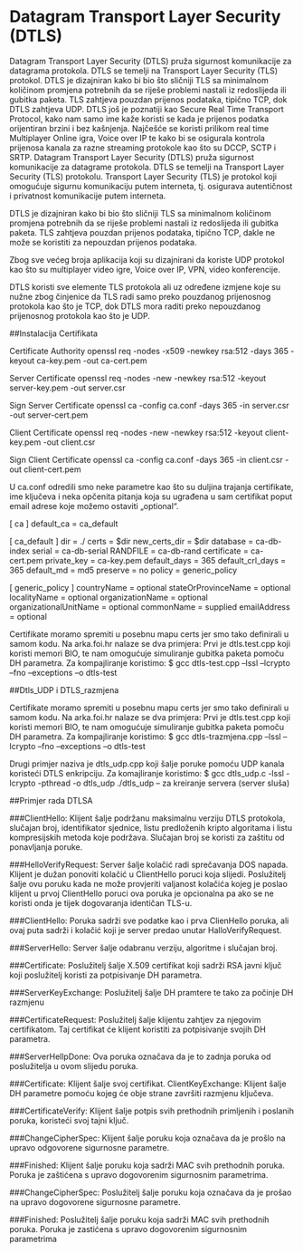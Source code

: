 # Datagram Transport Layer Security (DTLS)

Datagram Transport Layer Security (DTLS) pruža sigurnost komunikacije za datagrama protokola. DTLS se temelji na Transport Layer Security (TLS) protokol. 
DTLS je dizajniran kako bi bio što sličniji TLS sa minimalnom količinom promjena potrebnih da se riješe problemi nastali iz redoslijeda ili gubitka paketa. TLS zahtjeva pouzdan prijenos podataka, tipično TCP, dok DTLS zahtjeva UDP. DTLS još je poznatiji kao Secure Real Time Transport Protocol, kako nam samo ime kaže koristi se kada je prijenos podatka orijentiran brzini i bez kašnjenja. Najčešće se koristi prilikom real time Multiplayer Online igra, Voice over IP te kako bi se osigurala kontrola prijenosa kanala za razne streaming protokole kao što su DCCP, SCTP i SRTP.
Datagram Transport Layer Security (DTLS) pruža sigurnost komunikacije za datagrame protokola. DTLS se temelji na Transport Layer Security (TLS) protokolu. Transport Layer Security (TLS) je protokol koji omogućuje sigurnu komunikaciju putem interneta, tj. osigurava autentičnost i privatnost komunikacije putem interneta.
	
DTLS je dizajniran kako bi bio što sličniji TLS sa minimalnom količinom promjena potrebnih da se riješe problemi nastali iz redoslijeda ili gubitka paketa. TLS zahtjeva pouzdan prijenos podataka, tipično TCP, dakle ne može se koristiti za nepouzdan prijenos podataka.

Zbog sve većeg broja aplikacija koji su dizajnirani da koriste UDP protokol kao što su multiplayer video igre, Voice over IP, VPN, video konferencije. 

DTLS koristi sve  elemente TLS protokola ali uz određene izmjene koje su nužne zbog činjenice da TLS radi samo preko pouzdanog prijenosnog protokola kao što je TCP,
dok DTLS mora raditi preko nepouzdanog prijenosnog protokola kao što je UDP.



##Instalacija Certifikata

Certificate Authority
openssl req -nodes -x509 -newkey rsa:512 -days 365 -keyout ca-key.pem -out ca-cert.pem

Server Certificate
openssl req -nodes -new -newkey rsa:512 -keyout server-key.pem -out server.csr

Sign Server Certificate
openssl ca -config ca.conf -days 365 -in server.csr -out server-cert.pem

Client Certificate
openssl req -nodes -new -newkey rsa:512 -keyout client-key.pem -out client.csr

Sign Client Certificate
openssl ca -config ca.conf -days 365 -in client.csr -out client-cert.pem



U ca.conf odredili smo neke parametre kao što su duljina trajanja certifikate, ime ključeva i neka opčenita pitanja koja su ugrađena u sam certifikat poput email adrese koje možemo ostaviti „optional“. 

[ ca ]
default_ca = ca_default

[ ca_default ]
dir = ./
certs = $dir
new_certs_dir = $dir
database = ca-db-index
serial = ca-db-serial
RANDFILE = ca-db-rand
certificate = ca-cert.pem
private_key = ca-key.pem
default_days = 365
default_crl_days = 365
default_md = md5
preserve = no
policy = generic_policy

[ generic_policy ]
countryName = optional
stateOrProvinceName = optional
localityName = optional
organizationName = optional
organizationalUnitName = optional
commonName = supplied
emailAddress = optional

Certifikate moramo spremiti u posebnu mapu certs jer smo tako definirali u samom kodu.
Na arka.foi.hr nalaze se dva primjera: 
Prvi je dtls.test.cpp koji koristi memori BIO, te nam omogućuje simuliranje gubitka paketa pomoču DH parametra. Za kompajliranje koristimo:
$ gcc dtls-test.cpp –lssl –lcrypto –fno –exceptions –o dtls-test


##Dtls_UDP i DTLS_razmjena 

Certifikate moramo spremiti u posebnu mapu certs jer smo tako definirali u samom kodu.
Na arka.foi.hr nalaze se dva primjera: 
Prvi je dtls.test.cpp koji koristi memori BIO, te nam omogućuje simuliranje gubitka paketa pomoču DH parametra. Za kompajliranje koristimo:
$ gcc dtls-trazmjena.cpp –lssl –lcrypto –fno –exceptions –o dtls-test


Drugi primjer naziva je dtls_udp.cpp koji šalje poruke pomoću UDP kanala koristeći DTLS enkripciju. Za komajliranje koristimo:
$ gcc dtls_udp.c -lssl -lcrypto -pthread -o dtls_udp
./dtls_udp – za kreiranje servera (server sluša)




##Primjer rada DTLSA

###ClientHello: Klijent  šalje  podržanu   maksimalnu   verziju   DTLS  protokola,   slučajan  broj,
identifikator sjednice, listu predloženih kripto algoritama i listu kompresijskih metoda koje
podržava. Slučajan broj se koristi za zaštitu od ponavljanja poruke.

###HelloVerifyRequest:
Server šalje kolačić radi sprečavanja DOS napada. Klijent je dužan ponoviti kolačić u ClientHello poruci koja slijedi. Poslužitelj šalje ovu poruku kada ne može provjeriti valjanost kolačića kojeg je poslao klijent u prvoj ClientHello poruci ova poruka je opcionalna pa ako se ne koristi onda je tijek dogovaranja identičan TLS-u. 

###ClientHello:
Poruka sadrži sve podatke kao i prva ClienHello poruka, ali ovaj puta sadrži i kolačić koji je server predao unutar HalloVerifyRequest.

###ServerHello:
Server šalje odabranu verziju, algoritme i slučajan broj.

###Certificate: 
Poslužitelj šalje X.509 certifikat koji sadrži RSA javni ključ koji poslužitelj koristi za potpisivanje DH parametra.

###ServerKeyExchange: 
Poslužitelj šalje DH pramtere te tako za počinje DH razmjenu

###CertificateRequest: 
Poslužitelj šalje klijentu zahtjev za njegovim certifikatom. Taj certifikat će klijent koristiti za potpisivanje svojih DH parametra.

###ServerHellpDone:
Ova poruka označava da je to zadnja poruka od poslužitelja u ovom slijedu poruka.

###Certificate: 
Klijent šalje svoj certifikat.
ClientKeyExchange: 
Klijent šalje DH parametre pomoću kojeg će obje strane završiti razmjenu ključeva.

###CertificateVerify:
Klijent šalje potpis svih prethodnih primljenih i poslanih poruka, koristeći svoj tajni ključ.

###ChangeCipherSpec:
Klijent šalje poruku koja označava da je prošlo na upravo odgovorene sigurnosne parametre.

###Finished: 
Klijent šalje poruku koja sadrži MAC svih prethodnih poruka. Poruka je zaštićena s upravo dogovorenim sigurnosnim parametrima.

###ChangeCipherSpec:
Poslužitelj šalje poruku koja označava da je prošao na upravo dogovorene sigurnosne parametre.

###Finished:
Poslužitelj šalje poruku koja sadrži MAC svih prethodnih poruka. Poruka je zastićena s upravo dogovorenim sigurnosnim parametrima
 
